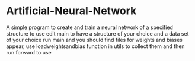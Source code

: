 # Artificial-Neural-Network
A simple program to create and train a neural network of a specified structure
to use edit main to have a structure of your choice and a data set of your choice
run main and you should find files for weights and biases appear, use loadweightsandbias function in utils to collect them and then run forward to use
